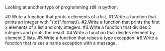 Looking at another type of programming still in python:

#0.Write a function that prints x elements of a list.
#1.Write a function that prints an integer with "{:d}".format().
#2.Write a function that prints the first x elements of a list and only integers.
#3.Write a function that divides 2 integers and prints the result.
#4.Write a function that divides element by element 2 lists.
#5.Write a function that raises a type exception.
#6.Write a function that raises a name exception with a message.
